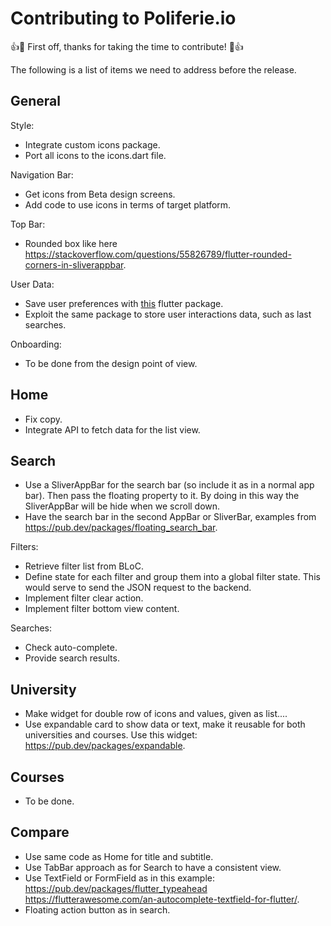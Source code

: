 # Contributing to Poliferie.io

:+1::tada: First off, thanks for taking the time to contribute! :tada::+1:

The following is a list of items we need to address before the release.

## General

Style:
* Integrate custom icons package.
* Port all icons to the icons.dart file.

Navigation Bar:
* Get icons from Beta design screens.
* Add code to use icons in terms of target platform.

Top Bar:
* Rounded box like here https://stackoverflow.com/questions/55826789/flutter-rounded-corners-in-sliverappbar.

User Data:
* Save user preferences with [this](https://pub.dev/packages/shared_preferences) flutter package.
* Exploit the same package to store user interactions data, such as last searches.

Onboarding:
* To be done from the design point of view.

## Home

* Fix copy.
* Integrate API to fetch data for the list view.

## Search

* Use a SliverAppBar for the search bar (so include it as in a normal
  app bar). Then pass the floating property to it. By doing in this way the
  SliverAppBar will be hide when we scroll down.
* Have the search bar in the second AppBar or SliverBar, examples from
  https://pub.dev/packages/floating_search_bar.

Filters:
* Retrieve filter list from BLoC.
* Define state for each filter and group them into a global filter state.
  This would serve to send the JSON request to the backend.
* Implement filter clear action.
* Implement filter bottom view content.

Searches:
* Check auto-complete.
* Provide search results.

## University

* Make widget for double row of icons and values, given as list....
* Use expandable card to show data or text, make it reusable for both
  universities and courses. Use this widget:
  https://pub.dev/packages/expandable.

## Courses
* To be done.

## Compare

* Use same code as Home for title and subtitle.
* Use TabBar approach as for Search to have a consistent view.
* Use TextField or FormField as in this example:
  https://pub.dev/packages/flutter_typeahead
  https://flutterawesome.com/an-autocomplete-textfield-for-flutter/.
* Floating action button as in search.